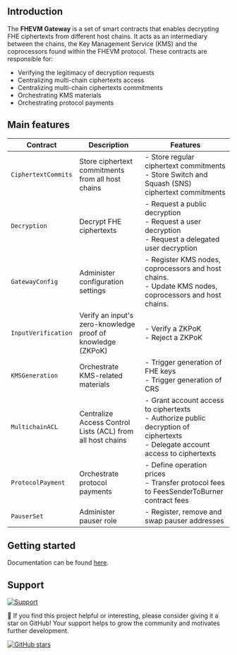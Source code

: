 ## Introduction

The **FHEVM Gateway** is a set of smart contracts that enables decrypting FHE ciphertexts from different host chains. It acts as an intermediary between the chains, the Key Management Service (KMS) and the coprocessors found within the FHEVM protocol. These contracts are responsible for:

- Verifying the legitimacy of decryption requests
- Centralizing multi-chain ciphertexts access
- Centralizing multi-chain ciphertexts commitments
- Orchestrating KMS materials
- Orchestrating protocol payments

## Main features

| Contract            | Description                                                 | Features                                                                                                                          |
| ------------------- | ----------------------------------------------------------- | --------------------------------------------------------------------------------------------------------------------------------- |
| `CiphertextCommits` | Store ciphertext commitments from all host chains           | - Store regular ciphertext commitments<br>- Store Switch and Squash (SNS) ciphertext commitments                                  |
| `Decryption`        | Decrypt FHE ciphertexts                                     | - Request a public decryption<br>- Request a user decryption<br>- Request a delegated user decryption                             |
| `GatewayConfig`     | Administer configuration settings                           | - Register KMS nodes, coprocessors and host chains. <br> - Update KMS nodes, coprocessors and host chains.                        |
| `InputVerification` | Verify an input's zero-knowledge proof of knowledge (ZKPoK) | - Verify a ZKPoK<br>- Reject a ZKPoK                                                                                              |
| `KMSGeneration`     | Orchestrate KMS-related materials                           | - Trigger generation of FHE keys<br>- Trigger generation of CRS                                                                   |
| `MultichainACL`     | Centralize Access Control Lists (ACL) from all host chains  | - Grant account access to ciphertexts<br>- Authorize public decryption of ciphertexts<br>- Delegate account access to ciphertexts |
| `ProtocolPayment`   | Orchestrate protocol payments                               | - Define operation prices<br>- Transfer protocol fees to FeesSenderToBurner contract fees                                         |
| `PauserSet`         | Administer pauser role                                      | - Register, remove and swap pauser addresses                                                                                      |

## Getting started

Documentation can be found [here](./docs/SUMMARY.md).

## Support

<a target="_blank" href="https://community.zama.ai">
<picture>
  <source media="(prefers-color-scheme: dark)" srcset="../docs/.gitbook/assets/support-banner-dark.png">
  <source media="(prefers-color-scheme: light)" srcset="../docs/.gitbook/assets/support-banner-light.png">
  <img alt="Support">
</picture>
</a>

🌟 If you find this project helpful or interesting, please consider giving it a star on GitHub! Your support helps to grow the community and motivates further development.

[![GitHub stars](https://img.shields.io/github/stars/zama-ai/fhevm?style=social)](https://github.com/zama-ai/fhevm/)
